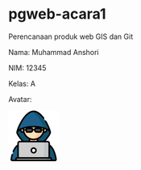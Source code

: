 # pgweb-acara1
Perencanaan produk web GIS dan Git

Nama: Muhammad Anshori 

NIM: 12345

Kelas: A

Avatar:

<img src="image/hacker.png" width="100">